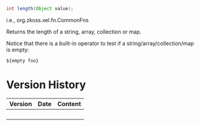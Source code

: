 ``` java
int length(Object value);
```

  
i.e.,
<javadoc method="length(java.lang.Object)">org.zkoss.xel.fn.CommonFns</javadoc>

Returns the length of a string, array, collection or map.

Notice that there is a bulit-in operator to test if a
string/array/collection/map is empty:

``` xml
${empty foo}
```

# Version History

| Version | Date | Content |
|---------|------|---------|
|         |      |         |
